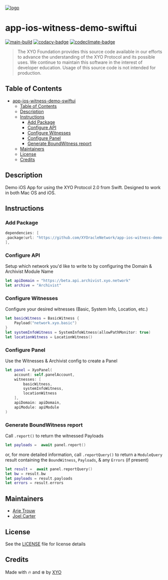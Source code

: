 [![logo][]](https://xyo.network)

# app-ios-witness-demo-swiftui

[![main-build][]][main-build-link]
[![codacy-badge][]][codacy-link]
[![codeclimate-badge][]][codeclimate-link]

> The XYO Foundation provides this source code available in our efforts to advance the understanding of the XYO Protocol and its possible uses. We continue to maintain this software in the interest of developer education. Usage of this source code is not intended for production.

## Table of Contents

- [app-ios-witness-demo-swiftui](#app-ios-witness-demo-swiftui)
  - [Table of Contents](#table-of-contents)
  - [Description](#description)
  - [Instructions](#instructions)
    - [Add Package](#add-package)
    - [Configure API](#configure-api)
    - [Configure Witnesses](#configure-witnesses)
    - [Configure Panel](#configure-panel)
    - [Generate BoundWitness report](#generate-boundwitness-report)
  - [Maintainers](#maintainers)
  - [License](#license)
  - [Credits](#credits)

## Description

Demo iOS App for using the XYO Protocol 2.0 from Swift. Designed to work in both Mac OS and iOS.

## Instructions

### Add Package

```swift
dependencies: [
.package(url: "https://github.com/XYOracleNetwork/app-ios-witness-demo-swiftui.git", .upToNextMajor(from: "3.0.0")),
],
```

### Configure API

Setup which network you'd like to write to by configuring the Domain & Archivist Module Name

```swift
let apiDomain = "https://beta.api.archivist.xyo.network"
let archive = "Archivist"
```

### Configure Witnesses

Configure your desired witnesses (Basic, System Info, Location, etc.)

```swift
let basicWitness = BasicWitness {
    Payload("network.xyo.basic")
}
let systemInfoWitness = SystemInfoWitness(allowPathMonitor: true)
let locationWitness = LocationWitness()
```

### Configure Panel

Use the Witnesses & Archivist config to create a Panel

```swift
let panel = XyoPanel(
    account: self.panelAccount,
    witnesses: [
        basicWitness,
        systemInfoWitness,
        locationWitness
    ],
    apiDomain: apiDomain,
    apiModule: apiModule
)
```

### Generate BoundWitness report

Call `.report()` to return the witnessed Payloads

```swift
let payloads =  await panel.report()
```

or, for more detailed information, call `.reportQuery()` to return a `ModuleQuery` result containing the `BoundWitness`, `Payloads`, & any `Errors` (if present)

```swift
let result =  await panel.reportQuery()
let bw = result.bw
let payloads = result.payloads
let errors = result.errors
```

## Maintainers

- [Arie Trouw](https://arietrouw.com/)
- [Joel Carter](https://joelbcarter.com)

## License

See the [LICENSE](LICENSE) file for license details

## Credits

Made with 🔥 and ❄️ by [XYO](https://xyo.network)

[logo]: https://cdn.xy.company/img/brand/XYO_full_colored.png
[main-build]: https://github.com/XYOracleNetwork/app-ios-witness-demo-swiftui/actions/workflows/build-main.yml/badge.svg
[main-build-link]: https://github.com/XYOracleNetwork/app-ios-witness-demo-swiftui/actions/workflows/build-main.yml
[codacy-badge]: https://app.codacy.com/project/badge/Grade/c0ba3913b706492f99077eb5e6b4760c
[codacy-link]: https://www.codacy.com/gh/XYOracleNetwork/app-ios-witness-demo-swiftui/dashboard?utm_source=github.com&utm_medium=referral&utm_content=XYOracleNetwork/app-ios-witness-demo-swiftui&utm_campaign=Badge_Grade
[codeclimate-badge]: https://api.codeclimate.com/v1/badges/d051b36c73cd52e4030a/maintainability
[codeclimate-link]: https://codeclimate.com/github/XYOracleNetwork/app-ios-witness-demo-swiftui/maintainability

